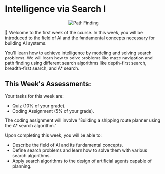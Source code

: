 # Intelligence via Search I

<p align="center">
  <img src="../../images/path-finding-img.png" alt="Path Finding" />
</p>
👋 Welcome to the first week of the course. In this week, you will be introduced to the field of AI and the fundamental concepts necessary for building AI systems.

You'll learn how to achieve intelligence by modeling and solving search problems. We will learn how to solve problems like maze navigation and path finding using different search algorithms like depth-first search, breadth-first search, and A\* search.

## This Week's Assessments:

Your tasks for this week are:

- Quiz (10% of your grade).
- Coding Assignment (5% of your grade).

The coding assignment will involve "Building a shipping route planner using the A\* search algorithm."

Upon completing this week, you will be able to:

- Describe the field of AI and its fundamental concepts.
- Define search problems and learn how to solve them with various search algorithms.
- Apply search algorithms to the design of artificial agents capable of planning.

